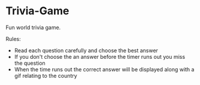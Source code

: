 # Trivia-Game
Fun world trivia game. 

Rules: 
- Read each question carefully and choose the best answer
- If you don't choose the an answer before the timer runs out you miss the question
- When the time runs out the correct answer will be displayed along with a gif relating to the country
